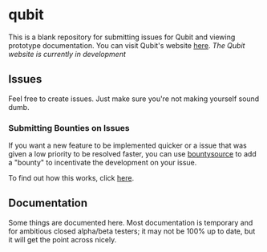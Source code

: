 # qubit
This is a blank repository for submitting issues for Qubit and viewing prototype documentation. You can visit Qubit's website [here][qubit-website]. *The Qubit website is currently in development*

## Issues
Feel free to create issues. Just make sure you're not making yourself sound dumb.

### Submitting Bounties on Issues

If you want a new feature to be implemented quicker or a issue that was given a low priority to be resolved faster, you can use [bountysource] to add a "bounty" to incentivate the development on your issue.

To find out how this works, click [here][how-bountysource-works].

## Documentation
Some things are documented here. Most documentation is temporary and for ambitious closed alpha/beta testers; it may not be 100% up to date, but it will get the point across nicely.

[qubit-website]: https://qubit.voximity.net/
[bountysource]: https://www.bountysource.com
[how-bountysource-works]: https://github.com/bountysource/core/wiki/Frequently-Asked-Questions#how-does-bountysource-work
